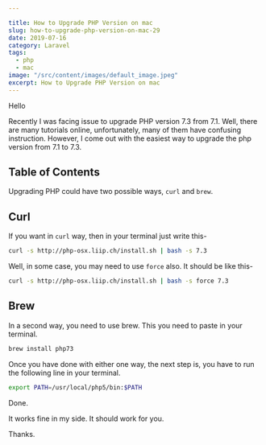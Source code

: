 ```yaml
---

title: How to Upgrade PHP Version on mac
slug: how-to-upgrade-php-version-on-mac-29
date: 2019-07-16
category: Laravel
tags:
  - php
  - mac
image: "/src/content/images/default_image.jpeg"
excerpt: How to Upgrade PHP Version on mac
---
```


Hello

Recently I was facing issue to upgrade PHP version 7.3 from 7.1. Well, there are many tutorials online, unfortunately, many of them have confusing instruction. However, I come out with the easiest way to upgrade the php version from 7.1 to 7.3.

## Table of Contents

Upgrading PHP could have two possible ways, `curl` and `brew`.


## Curl
If you want in `curl` way, then in your terminal just write this-
```sh
curl -s http://php-osx.liip.ch/install.sh | bash -s 7.3
```
Well, in some case, you may need to use `force` also. It should be like this-
```sh
curl -s http://php-osx.liip.ch/install.sh | bash -s force 7.3
```

## Brew

In a second way, you need to use brew. This you need to paste in your terminal.
```sh
brew install php73
```

Once you have done with either one way, the next step is, you have to run the following line in your terminal.

```sh
export PATH=/usr/local/php5/bin:$PATH
```

Done.

It works fine in my side. It should work for you.

Thanks.